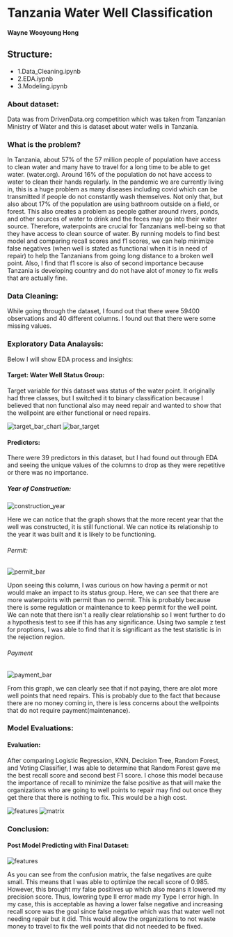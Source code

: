 # Tanzania Water Well Classification
####  Wayne Wooyoung Hong

## Structure:
- 1.Data_Cleaning.ipynb
- 2.EDA.iypnb
- 3.Modeling.ipynb


### About dataset:
Data was from DrivenData.org competition which was taken from  Tanzanian Ministry of Water and this is dataset about water wells in Tanzania. 

### What is the problem?
In Tanzania, about 57% of the 57 million people of population have access to clean water and many have to travel for a long time to be able to get water. (water.org). Around 16% of the population do not have access to water to clean their hands regularly. In the pandemic we are currently living in, this is a huge problem as many diseases including covid which can be transmitted if people do not constantly wash themselves. Not only that, but also about 17% of the population are using bathroom outside on a field, or forest. This also creates a problem as people gather around rivers, ponds, and other sources of water to drink and the feces may go into their water source. Therefore, waterpoints are crucial for Tanzanians well-being so that they have access to clean source of water. By running models to find best model and comparing recall scores and f1 scores, we can help minimize false negatives (when well is stated as functional when it is in need of repair) to help the Tanzanians from going long distance to a broken well point. Also, I find that f1 score is also of second importance because Tanzania is developing country and do not have alot of money to fix wells that are actually fine.

### Data Cleaning:
While going through the dataset, I found out that there were 59400 observations and 40 different columns. I found out that there were some missing values. 



### Exploratory Data Analaysis:
Below I will show EDA process and insights:


#### Target:  Water Well Status Group:
Target variable for this dataset was status of the water point. It originally had three classes, but I switched it to binary classification because I believed that non functional also may need repair and wanted to show that the wellpoint are either functional or need repairs.

![target_bar_chart](/plots/target_dist_bar.png)
![bar_target](./plots/target_dist_bar.png)


#### Predictors: 
There were 39 predictors in this dataset, but I had found out through EDA and seeing the unique values of the columns to drop as they were repetitive or there was no importance.

##### Year of Construction:

![construction_year](./plots/construction_year_line.png)

Here we can notice that the graph shows that the more recent year that the well was constructed, it is still functional. We can notice its relationship to the year it was built and it is likely to be functioning. 


###### Permit:


![permit_bar](./plots/permit_bar.png)

Upon seeing this column, I was curious on how having a permit or not would make an impact to its status group. Here, we can see that there are more waterpoints with permit than no permit. This is probably because there is some regulation or maintenance to keep permit for the well point. We can note that there isn't a really clear relationship so I went further to do a hypothesis test to see if this has any significance. Using two sample z test for proptions, I was able to find that it is significant as the test statistic is in the rejection region. 


###### Payment

![payment_bar](/plots/payment_bar.png)

From this graph, we can clearly see that if not paying, there are alot more well points that need repairs. This is probably due to the fact that because there are no money coming in, there is less concerns about the wellpoints that do not require payment(maintenance). 




### Model Evaluations:
#### Evaluation:
After comparing Logistic Regression, KNN, Decision Tree, Random Forest, and Voting Classifier, I was able to determine that Random Forest gave me the best recall score and second best F1 score.  I chose this model because the importance of recall to minimize the false positive as that will make the organizations who are going to well points to repair may find out once they get there that there is nothing to fix. This would be a high cost.


![features](/plots/important_features.png)
![matrix](/plots/matrix.png)



### Conclusion:
#### Post Model Predicting with Final Dataset:

![features](/plots/final_matrix.png)


As you can see from the confusion matrix, the false negatives are quite small. This means that I was able to optimize the recall score of 0.985. However, this brought my false positives up which also means it lowered my precision score. Thus, lowering type II error made my Type I error high. In my case, this is acceptable as having a lower false negative and increasing recall score was the goal since false negative which was that water well not needing repair but it did. This would allow the organizations to not waste money to travel to fix the well points that did not needed to be fixed.



